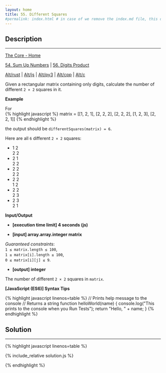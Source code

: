 ```yaml
---
layout: home
title: 55. Different Squares
#permalink: index.html # in case of we remove the index.md file, this doc will be the index page
---
```


<div class="row">
<div class="columnStmt" markdown="1">

## Description
------

[The Core - Home](../../code-signal-arcade-thecore/README.html)

[54. Sum Up Numbers](../54_sumUpNumbers/README.md)  | [56. Digits Product](../56_digitsProduct/README.html)

[Alt/rust](./Alt_rust/README.md) | [Alt/js](./Alt_js/README.html) | [Alt/py3](./Alt_py3/README.md) | [Alt/cpp](./Alt_cpp/README.md) | [Alt/c](./Alt_c/README.md)

Given a rectangular matrix containing only digits, calculate the number of different <code>2 × 2</code> squares in it.


**Example**

For  
{% highlight javascript %}
matrix = [[1, 2, 1],
          [2, 2, 2],
          [2, 2, 2],
          [1, 2, 3],
          [2, 2, 1]]
{% endhighlight %}

the output should be
<code>differentSquares(matrix) = 6</code>.

Here are all <code>6</code> different <code>2 × 2</code> squares:

*   1 2  
    2 2
*   2 1  
    2 2
*   2 2  
    2 2
*   2 2  
    1 2
*   2 2  
    2 3
*   2 3  
    2 1


**Input/Output**

* **[execution time limit] 4 seconds (js)**

* **[input] array.array.integer matrix**

*Guaranteed constraints*:  
<code>1 ≤ matrix.length ≤ 100</code>,  
<code>1 ≤ matrix[i].length ≤ 100</code>,  
<code>0 ≤ matrix[i][j] ≤ 9</code>.


* **[output] integer**

The number of different <code>2 × 2</code> squares in <code>matrix</code>.



**[JavaScript (ES6)] Syntax Tips**

{% highlight javascript linenos=table %}
// Prints help message to the console
// Returns a string
function helloWorld(name) {
    console.log("This prints to the console when you Run Tests");
    return "Hello, " + name;
}
{% endhighlight %}

</div>
<div class="columnSol" markdown="1">

## Solution
------

{% highlight javascript linenos=table %}

{% include_relative solution.js %}

{% endhighlight %}

</div>
</div>